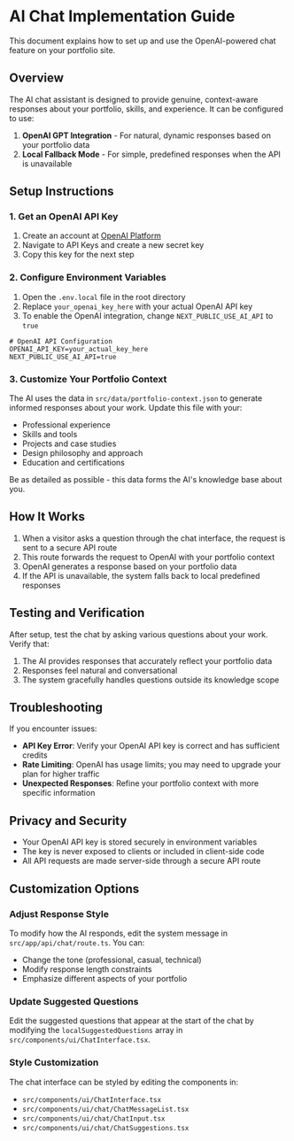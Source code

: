 # AI Chat Implementation Guide

This document explains how to set up and use the OpenAI-powered chat feature on your portfolio site.

## Overview

The AI chat assistant is designed to provide genuine, context-aware responses about your portfolio, skills, and experience. It can be configured to use:

1. **OpenAI GPT Integration** - For natural, dynamic responses based on your portfolio data
2. **Local Fallback Mode** - For simple, predefined responses when the API is unavailable

## Setup Instructions

### 1. Get an OpenAI API Key

1. Create an account at [OpenAI Platform](https://platform.openai.com/)
2. Navigate to API Keys and create a new secret key
3. Copy this key for the next step

### 2. Configure Environment Variables

1. Open the `.env.local` file in the root directory
2. Replace `your_openai_key_here` with your actual OpenAI API key
3. To enable the OpenAI integration, change `NEXT_PUBLIC_USE_AI_API` to `true`

```
# OpenAI API Configuration
OPENAI_API_KEY=your_actual_key_here
NEXT_PUBLIC_USE_AI_API=true
```

### 3. Customize Your Portfolio Context

The AI uses the data in `src/data/portfolio-context.json` to generate informed responses about your work. Update this file with your:

- Professional experience
- Skills and tools
- Projects and case studies
- Design philosophy and approach
- Education and certifications

Be as detailed as possible - this data forms the AI's knowledge base about you.

## How It Works

1. When a visitor asks a question through the chat interface, the request is sent to a secure API route
2. This route forwards the request to OpenAI with your portfolio context
3. OpenAI generates a response based on your portfolio data
4. If the API is unavailable, the system falls back to local predefined responses

## Testing and Verification

After setup, test the chat by asking various questions about your work. Verify that:

1. The AI provides responses that accurately reflect your portfolio data
2. Responses feel natural and conversational
3. The system gracefully handles questions outside its knowledge scope

## Troubleshooting

If you encounter issues:

- **API Key Error**: Verify your OpenAI API key is correct and has sufficient credits
- **Rate Limiting**: OpenAI has usage limits; you may need to upgrade your plan for higher traffic
- **Unexpected Responses**: Refine your portfolio context with more specific information

## Privacy and Security

- Your OpenAI API key is stored securely in environment variables
- The key is never exposed to clients or included in client-side code
- All API requests are made server-side through a secure API route

## Customization Options

### Adjust Response Style

To modify how the AI responds, edit the system message in `src/app/api/chat/route.ts`. You can:

- Change the tone (professional, casual, technical)
- Modify response length constraints
- Emphasize different aspects of your portfolio

### Update Suggested Questions

Edit the suggested questions that appear at the start of the chat by modifying the `localSuggestedQuestions` array in `src/components/ui/ChatInterface.tsx`.

### Style Customization

The chat interface can be styled by editing the components in:
- `src/components/ui/ChatInterface.tsx`
- `src/components/ui/chat/ChatMessageList.tsx`
- `src/components/ui/chat/ChatInput.tsx`
- `src/components/ui/chat/ChatSuggestions.tsx` 
